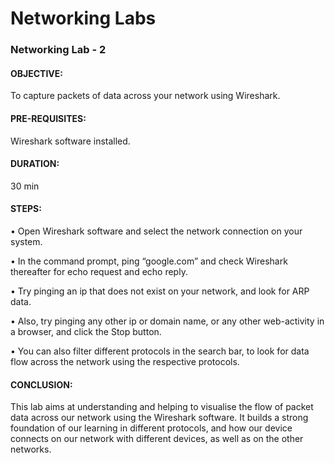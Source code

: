 
# Networking Labs

### Networking Lab - 2

#### OBJECTIVE: 
To capture packets of data across your network using Wireshark.

#### PRE-REQUISITES: 
Wireshark software installed.

#### DURATION: 
30 min

#### STEPS:
•	Open Wireshark software and select the network connection on your system.

•	In the command prompt, ping “google.com” and check Wireshark thereafter for echo request and echo reply.

•	Try pinging an ip that does not exist on your network, and look for ARP data.

•	Also, try pinging any other ip or domain name, or any other web-activity in a browser, and click the Stop button.

•	You can also filter different protocols in the search bar, to look for data flow across the network using the respective protocols.

#### CONCLUSION:  
This lab aims at understanding and helping to visualise the flow of packet data across our network using the Wireshark software. It builds a strong foundation of our learning in different protocols, and how our device connects on our network with different devices, as well as on the other networks.

